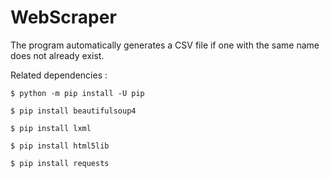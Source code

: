 # WebScraper
The program automatically generates a CSV file if one with the same name does not already exist.

Related dependencies :

	$ python -m pip install -U pip

	$ pip install beautifulsoup4
 
 	$ pip install lxml	

	$ pip install html5lib
				
	$ pip install requests
